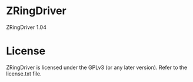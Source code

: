 # ZRingDriver
ZRingDriver 1.04

# License
ZRingDriver is licensed under the GPLv3 (or any later version). Refer to the license.txt file.
